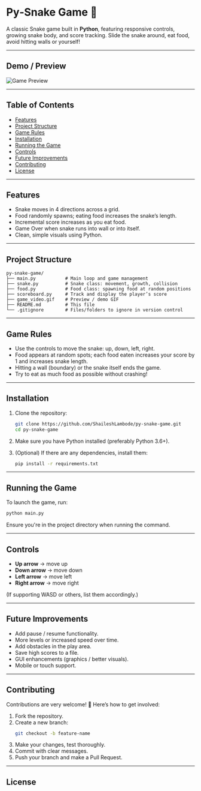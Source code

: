 # Py‑Snake Game 🐍

A classic Snake game built in **Python**, featuring responsive controls, growing snake body, and score tracking. Slide the snake around, eat food, avoid hitting walls or yourself!

---

## Demo / Preview

![Game Preview](game-video.gif)

---

## Table of Contents

- [Features](#features)  
- [Project Structure](#project-structure)  
- [Game Rules](#game-rules)  
- [Installation](#installation)  
- [Running the Game](#running-the-game)  
- [Controls](#controls)  
- [Future Improvements](#future-improvements)  
- [Contributing](#contributing)  
- [License](#license)  

---

## Features

- Snake moves in 4 directions across a grid.  
- Food randomly spawns; eating food increases the snake’s length.  
- Incremental score increases as you eat food.  
- Game Over when snake runs into wall or into itself.  
- Clean, simple visuals using Python.  

---

## Project Structure

```
py-snake-game/
├── main.py           # Main loop and game management  
├── snake.py          # Snake class: movement, growth, collision  
├── food.py           # Food class: spawning food at random positions  
├── scoreboard.py     # Track and display the player’s score  
├── game_video.gif    # Preview / demo GIF  
├── README.md         # This file  
└── .gitignore        # Files/folders to ignore in version control
```

---

## Game Rules

- Use the controls to move the snake: up, down, left, right.  
- Food appears at random spots; each food eaten increases your score by 1 and increases snake length.  
- Hitting a wall (boundary) or the snake itself ends the game.  
- Try to eat as much food as possible without crashing!

---

## Installation

1. Clone the repository:  
   ```bash
   git clone https://github.com/ShaileshLambode/py-snake-game.git
   cd py-snake-game
   ```

2. Make sure you have Python installed (preferably Python 3.6+).  

3. (Optional) If there are any dependencies, install them:  
   ```bash
   pip install -r requirements.txt
   ```

---

## Running the Game

To launch the game, run:

```bash
python main.py
```

Ensure you're in the project directory when running the command.

---

## Controls

- **Up arrow** → move up  
- **Down arrow** → move down  
- **Left arrow** → move left  
- **Right arrow** → move right  

(If supporting WASD or others, list them accordingly.)

---

## Future Improvements

- Add pause / resume functionality.  
- More levels or increased speed over time.  
- Add obstacles in the play area.  
- Save high scores to a file.  
- GUI enhancements (graphics / better visuals).  
- Mobile or touch support.  

---

## Contributing

Contributions are very welcome! 🎉 Here’s how to get involved:

1. Fork the repository.  
2. Create a new branch:  
   ```bash
   git checkout -b feature‑name
   ```
3. Make your changes, test thoroughly.  
4. Commit with clear messages.  
5. Push your branch and make a Pull Request.  

---

## License
